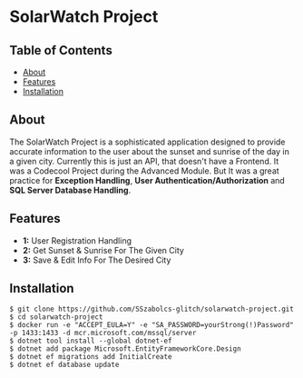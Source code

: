 # SolarWatch Project

## Table of Contents
- [About](#about)
- [Features](#features)
- [Installation](#installation)

## About

The SolarWatch Project is a sophisticated application designed to provide accurate information to the user about the sunset and sunrise of the day in a given city.
Currently this is just an API, that doesn't have a Frontend. It was a Codecool Project during the Advanced Module. But It was a great practice for **Exception Handling**, **User Authentication/Authorization** and **SQL Server Database Handling**.

## Features

- **1:** User Registration Handling
- **2:** Get Sunset & Sunrise For The Given City
- **3:** Save & Edit Info For The Desired City

## Installation

```shell
$ git clone https://github.com/SSzabolcs-glitch/solarwatch-project.git
$ cd solarwatch-project
$ docker run -e "ACCEPT_EULA=Y" -e "SA_PASSWORD=yourStrong(!)Password" -p 1433:1433 -d mcr.microsoft.com/mssql/server
$ dotnet tool install --global dotnet-ef
$ dotnet add package Microsoft.EntityFrameworkCore.Design
$ dotnet ef migrations add InitialCreate
$ dotnet ef database update
